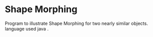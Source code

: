 # Shape Morphing
 Program to illustrate Shape Morphing for two nearly similar objects.
language used java .
